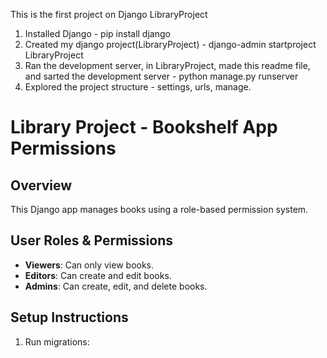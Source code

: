 This is the first project on Django 
LibraryProject
1. Installed Django - pip install django
2. Created my django project(LibraryProject) - django-admin startproject LibraryProject
3. Ran the development server, in LibraryProject, made this readme file, and sarted the development server - python manage.py runserver
4. Explored the project structure - settings, urls, manage.

# Library Project - Bookshelf App Permissions

## Overview
This Django app manages books using a role-based permission system.

## User Roles & Permissions
- **Viewers**: Can only view books.
- **Editors**: Can create and edit books.
- **Admins**: Can create, edit, and delete books.

## Setup Instructions
1. Run migrations:  

